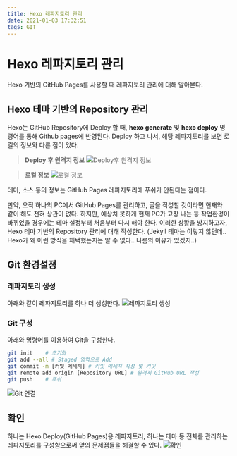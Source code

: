 ```yaml
---
title: Hexo 레파지토리 관리
date: 2021-01-03 17:32:51
tags: GIT
---
```


# Hexo 레파지토리 관리
Hexo 기반의 GitHub Pages를 사용할 때 레파지토리 관리에 대해 알아본다.

## Hexo 테마 기반의 Repository 관리
Hexo는 GitHub Repository에 Deploy 할 때, **hexo generate** 및 **hexo deploy** 명령어를 통해 Github pages에 반영된다. Deploy 하고 나서, 해당 레파지토리를 보면 로컬의 정보와 다른 점이 있다.

> **Deploy 후 원격지 정보**
![Deploy후 원격지 정보](/images/0002-Hexo-Repository-Management/01.png)

> **로컬 정보**
![로컬 정보](/images/0002-Hexo-Repository-Management/02.png)

테마, 소스 등의 정보는 GitHub Pages 레파지토리에 푸쉬가 안된다는 점이다.

만약, 오직 하나의 PC에서 GitHub Pages를 관리하고, 글을 작성할 것이라면 현재와 같이 해도 전혀 상관이 없다. 하지만, 예상치 못하게 현재 PC가 고장 나는 등 작업환경이 바뀌었을 경우에는 테마 설정부터 처음부터 다시 해야 한다. 이러한 상황을 방지하고자, Hexo 테마 기반의 Repository 관리에 대해 작성한다.
(Jekyll 테마는 이렇지 않던데.. Hexo가 왜 이런 방식을 채택했는지는 알 수 없다.. 나름의 이유가 있겠지..)

## Git 환경설정

### 레파지토리 생성
아래와 같이 레파지토리를 하나 더 생성한다.
![레파지토리 생성](/images/0002-Hexo-Repository-Management/03.png)

### Git 구성
아래와 명령어를 이용하여 Git을 구성한다.

```bash
git init    # 초기화
git add --all # Staged 영역으로 Add
git commit -m [커밋 메세지] # 커밋 메세지 작성 및 커밋
git remote add origin [Repository URL] # 원격지 GitHub URL 작성
git push    # 푸쉬
```
![Git 연결](/images/0002-Hexo-Repository-Management/04.png)


## 확인
하나는 Hexo Deploy(GitHub Pages)용 레파지토리, 하나는 테마 등 전체를 관리하는 레파지토리를 구성함으로써 앞의 문제점들을 해결할 수 있다.
![확인](/images/0002-Hexo-Repository-Management/05.png)